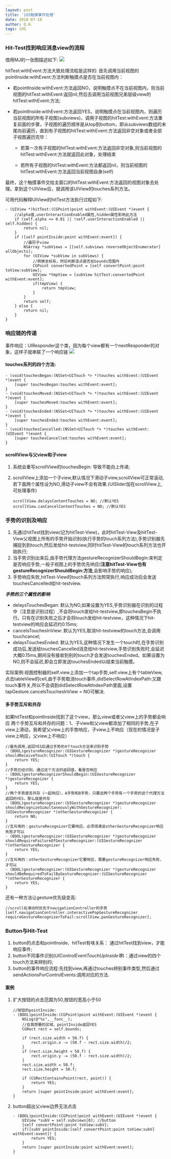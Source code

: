 ```yaml
---
layout: post
title: 'iOS触摸事件处理'
date: 2018-07-18
author: Q.H.
tags: iOS
---
```


### Hit-Test找到响应消息view的流程

借用MJ的一张图描述如下:
![](https://raw.githubusercontent.com/w-qihang/w-qihang.github.io/master/_posts/imgs/hittest.png)

hitTest:withEvent:方法大致处理流程是这样的:
首先调用当前视图的pointInside:withEvent:方法判断触摸点是否在当前视图内：

+ 若pointInside:withEvent:方法返回NO，说明触摸点不在当前视图内，则当前视图的hitTest:withEvent:返回nil,然后去调用当前视图兄弟层级view的hitTest:withEvent:方法;

+ 若pointInside:withEvent:方法返回YES，说明触摸点在当前视图内，则遍历当前视图的所有子视图(subviews)，调用子视图的hitTest:withEvent:方法重复前面的步骤，子视图的遍历顺序是从top到bottom，即从subviews数组的末尾向前遍历，直到有子视图的hitTest:withEvent:方法返回非空对象或者全部子视图遍历完毕：

    - 若第一次有子视图的hitTest:withEvent:方法返回非空对象,则当前视图的hitTest:withEvent:方法就返回此对象，处理结束

    - 若所有子视图的hitTest:withEvent:方法都返回nil，则当前视图的hitTest:withEvent:方法返回当前视图自身(self)

最终，这个触摸事件交给主窗口的hitTest:withEvent:方法返回的视图对象去处理。拿到这个UIView后，就调用该UIView的touches系列方法。

可用代码解释UIView的hitTest方法执行过程如下:

```
- (UIView *)hitTest:(CGPoint)point withEvent:(UIEvent *)event {
    //alpha值,userInteractionEnabled属性,hidden属性影响此方法
    if (self.alpha <= 0.01 || !self.userInteractionEnabled || self.hidden) {
        return nil;
    }
    if ([self pointInside:point withEvent:event]) {
        //遍历子view
        NSArray *subViews = [[self.subviews reverseObjectEnumerator] allObjects];
        for (UIView *subView in subViews) {
            //转换坐标系，然后判断该点是否在bounds范围内
            CGPoint convertedPoint = [self convertPoint:point toView:subView];
            UIView *tmpView = [subView hitTest:convertedPoint withEvent:event];
            if(tmpView) {
                return tmpView;
            }
        }
        return self;
    } else {
        return nil;
    }
}
```
### 响应链的传递
事件响应：UIResponder这个类，因为每个view都有一个nextResponder的对象，这样子就串联了一个响应链
![](https://raw.githubusercontent.com/w-qihang/w-qihang.github.io/master/_posts/imgs/responsechain.png)

#### touches系列的四个方法:

```
- (void)touchesBegan:(NSSet<UITouch *> *)touches withEvent:(UIEvent *)event {
    [super touchesBegan:touches withEvent:event];
}
- (void)touchesMoved:(NSSet<UITouch *> *)touches withEvent:(UIEvent *)event {
    [super touchesMoved:touches withEvent:event];
}
- (void)touchesEnded:(NSSet<UITouch *> *)touches withEvent:(UIEvent *)event {
    [super touchesEnded:touches withEvent:event];
}
- (void)touchesCancelled:(NSSet<UITouch *> *)touches withEvent:(UIEvent *)event {
    [super touchesCancelled:touches withEvent:event];
}
```

#### scrollView与父view和子view
1. 系统会重写scrollView的touchesBegin: 导致不能向上传递;
2. scrollView上添加一个子view,默认情况下滑动子view,scrollView可正常滚动,若下面两个属性设为NO,滑动子view不会有效果.(UISlider加在scrollView上,可处理事件)

    ```
    scrollView.delaysContentTouches = NO; //默认YES
    scrollView.canCancelContentTouches = NO; //默认YES
    ```

### 手势的识别及响应
1. 先通过hitTest找到view(记为hitTest-View)，此时hitTest-View及hitTest-View父视图上所有的手势开始识别(执行手势的touch系列方法),手势识别器先捕捉到到touch,然后发给hit-testview,同时hitTest-View的touch系列方法也开始执行;
2. 当手势识别出来后,由手势代理方法gestureRecognizerShouldBegin:来判定是否响应手势,一般子视图上的手势优先响应(**注意hitTest-View也有gestureRecognizerShouldBegin:方法**,会影响手势的响应);
3. 手势响应失败,hitTest-View的touch系列方法照常执行,响应成功后会发送touchesCancelled给hit-testview.

***手势的三个属性的影响***

+ delaysTouchesBegan: 默认为NO,如果设置为YES,手势识别器在识别的过程中（注意是识别过程）,不会将touch发给hit-testview,即touchesBegin不执行。只有在识别失败之后才会将touch发给hit-testview，这种情况下hit-testview的响应会延迟约0.15ms;
+ cancelsTouchesInView: 默认为YES,取消hit-testview的touch方法,会调用touchcancel;
+ delaysTouchesEnded: 默认为YES,这种情况下发生一个touch时,在手势识别成功后,发送给touchesCancelled消息给hit-testview,手势识别失败时,会延迟大概0.15ms,期间没有接收到别的touch才会发送touchesEnded。如果设置为NO,则不会延迟,即会立即发送touchesEnded以结束当前触摸。

实际案例:视图控制器的self.view上添加一个tap手势,self.view上有个tableView,点击tableView的cell,由于手势取消touch事件,didSelectRowAtIndexPath:又跟touch事件关,所以不会调到didSelectRowAtIndexPath里面,设置tapGesture.cancelsTouchesInView = NO可解决.

#### 多手势互斥和共存
如果hitTest和pointInside找到了这个view，那么view或者父view上的手势都会响应
两个手势互斥和共存的问题：1、子view和父view都添加了相同的手势,在子view上滑动，我希望父view上的手势响应，子view上不响应（现在的情况是子view上响应，父view上不响应）

```
//最先调用,返回YES后通过手势的4个touch方法来识别手势
- (BOOL)gestureRecognizer:(UIGestureRecognizer *)gestureRecognizer shouldReceiveTouch:(UITouch *)touch {
    return YES;
}
//手势已经识别，通过这个方法的返回值，看是否响应
- (BOOL)gestureRecognizerShouldBegin:(UIGestureRecognizer *)gestureRecognizer {
    return YES;
}
//两个手势是否共存（一起响应），A手势和B手势，只要这两个手势有一个手势的这个代理方法返回的YES，那么就是共存
- (BOOL)gestureRecognizer:(UIGestureRecognizer *)gestureRecognizer shouldRecognizeSimultaneouslyWithGestureRecognizer:(UIGestureRecognizer *)otherGestureRecognizer {
    return NO;
}
//互斥用的：gestureRecognizer它要响应，必须得满足otherGestureRecognizer响应失败才可以
- (BOOL)gestureRecognizer:(UIGestureRecognizer *)gestureRecognizer shouldRequireFailureOfGestureRecognizer:(UIGestureRecognizer *)otherGestureRecognizer {
    return YES;
}
//互斥用的：otherGestureRecognizer它要响应，需要gestureRecognizer响应失败，才可以
- (BOOL)gestureRecognizer:(UIGestureRecognizer *)gestureRecognizer shouldBeRequiredToFailByGestureRecognizer:(UIGestureRecognizer *)otherGestureRecognizer {
    return YES;
}
```
还有一种方法让gesture优先级变高:
```
//scroll在滑动时优先于navigationController的手势
[self.navigationController.interactivePopGestureRecognizer requireGestureRecognizerToFail:scrollView.panGestureRecognizer];
```

### Button与Hit-Test
1. button的点击和pointInside、hitTest有啥关系： 通过hitTest找到view，才能响应事件;
2. button不同事件识别(*UIControlEventTouchUpInside等*)：通过view的四个touch方法来辨别的;
3. button的事件响应流程:先找到view,再通过touches辨别事件类型,然后通过sendActionsForControlEvents:调用对应的方法.

#### 案例
1. 扩大按钮的点击范围为50,按钮的宽高小于50

    ```
    //按钮的pointInside:
    - (BOOL)pointInside:(CGPoint)point withEvent:(UIEvent *)event {
        NSLog(@"%s",__func__);
        //在我想要的区域，pointInside返回YES
        CGRect rect = self.bounds;
        
        if (rect.size.width < 50.f) {
            rect.origin.x -= (50.f - rect.size.width)/2;
        }
        if (rect.size.height < 50.f) {
            rect.origin.y -= (50.f - rect.size.width)/2;
        }
        rect.size.width = 50.f;
        rect.size.height = 50.f;
        
        if (CGRectContainsPoint(rect, point)) {
            return YES;
        }
        return [super pointInside:point withEvent:event];
    }
    ```

2. button超出父view边界无法点击

    ```
    - (BOOL)pointInside:(CGPoint)point withEvent:(UIEvent *)event {
        UIView *subV = self.subviews[0]; //button
        [self convertPoint:point toView:subV];
        if([subV pointInside:[self convertPoint:point toView:subV] withEvent:event]) {
            return YES;
        }
        return [super pointInside:point withEvent:event];
    }
    ```

